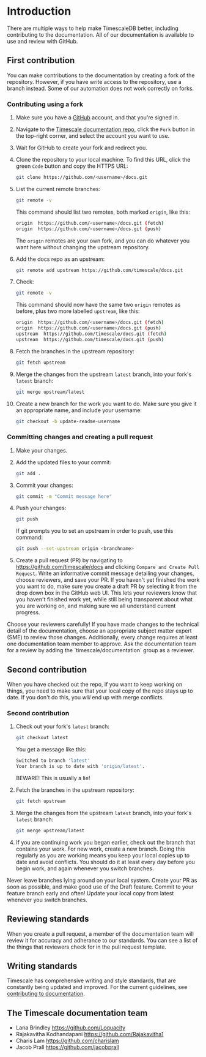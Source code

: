 # Introduction

There are multiple ways to help make TimescaleDB better, including contributing
to the documentation. All of our documentation is available to use and review
with GitHub.

## First contribution

You can make contributions to the documentation by creating a fork of the
repository. However, if you have write access to the repository, use a branch
instead. Some of our automation does not work correctly on forks.

<Procedure>

### Contributing using a fork

1.  Make sure you have a [GitHub](https://github.com) account, and that
    you're signed in.
1.  Navigate to the
    [Timescale documentation repo](https://github.com/timescale/docs),
    click the `Fork` button in the top-right corner, and select the account you
    want to use.
1.  Wait for GitHub to create your fork and redirect you.
1.  Clone the repository to your local machine. To find this URL, click the green
    `Code` button and copy the HTTPS URL:

    ```bash
    git clone https://github.com/<username>/docs.git
    ```

1.  List the current remote branches:

    ```bash
    git remote -v
    ```

    This command should list two remotes, both marked `origin`, like this:

    ```bash
    origin  https://github.com/<username>/docs.git (fetch)
    origin  https://github.com/<username>/docs.git (push)
    ```

    The `origin` remotes are your own fork, and you can do whatever you want
    here without changing the upstream repository.
1.  Add the docs repo as an upstream:

    ```bash
    git remote add upstream https://github.com/timescale/docs.git
    ```

1.  Check:

    ```bash
    git remote -v
    ```

    This command should now have the same two `origin` remotes as before, plus
    two more labelled `upstream`, like this:

    ```bash
    origin  https://github.com/<username>/docs.git (fetch)
    origin  https://github.com/<username>/docs.git (push)
    upstream  https://github.com/timescale/docs.git (fetch)
    upstream  https://github.com/timescale/docs.git (push)
    ```

1.  Fetch the branches in the upstream repository:

    ```bash
    git fetch upstream
    ```

1.  Merge the changes from the upstream `latest` branch, into your fork's
    `latest` branch:

    ```bash
    git merge upstream/latest
    ```

1.  Create a new branch for the work you want to do. Make sure you give it an
    appropriate name, and include your username:

    ```bash
    git checkout -b update-readme-username
    ```

</Procedure>

<Procedure>

### Committing changes and creating a pull request

1.  Make your changes.
1.  Add the updated files to your commit:

    ```bash
    git add .
    ```

1.  Commit your changes:

    ```bash
    git commit -m "Commit message here"
    ```

1.  Push your changes:

    ```bash
    git push
    ```

    If git prompts you to set an upstream in order to push, use this command:

    ```bash
    git push --set-upstream origin <branchname>
    ```

1.  Create a pull request (PR) by navigating to
    <https://github.com/timescale/docs> and clicking
    `Compare and Create Pull Request`. Write an informative commit message
    detailing your changes, choose reviewers, and save your PR. If you haven't
    yet finished the work you want to do, make sure you create a draft PR by
    selecting it from the drop down box in the GitHub web UI. This lets your
    reviewers know that you haven't finished work yet, while still being
    transparent about what you are working on, and making sure we all understand
    current progress.

</Procedure>

<Highlight type="important">
Choose your reviewers carefully! If you have made changes to the technical
detail of the documentation, choose an appropriate subject matter expert (SME)
to review those changes. Additionally, every change requires at least one
documentation team member to approve. Ask the documentation team for a review by
adding the `timescale/documentation` group as a reviewer.
</Highlight>

## Second contribution

When you have checked out the repo, if you want to keep working on things, you
need to make sure that your local copy of the repo stays up to date. If you
don't do this, you *will* end up with merge conflicts.

<Procedure>

### Second contribution

1.  Check out your fork's `latest` branch:

    ```bash
    git checkout latest
    ```

    You get a message like this:

    ```bash
    Switched to branch 'latest'
    Your branch is up to date with 'origin/latest'.
    ```

    BEWARE! This is usually a lie!
1.  Fetch the branches in the upstream repository:

    ```bash
    git fetch upstream
    ```

1.  Merge the changes from the upstream `latest` branch, into your fork's
    `latest` branch:

    ```bash
    git merge upstream/latest
    ```

1.  If you are continuing work you began earlier, check out the branch that
    contains your work. For new work, create a new branch. Doing this regularly
    as you are working means you keep your local copies up to date and avoid
    conflicts. You should do it at least every day before you begin work, and
    again whenever you switch branches.

</Procedure>

<Highlight type="warning">
Never leave branches lying around on your local system. Create your PR as soon
as possible, and make good use of the Draft feature. Commit to your feature
branch early and often! Update your local copy from latest whenever you switch
branches.
</Highlight>

## Reviewing standards

When you create a pull request, a member of the documentation team will review
it for accuracy and adherance to our standards. You can see a list of the things
that reviewers check for in the pull request template.

## Writing standards

Timescale has comprehensive writing and style standards, that are constantly
being updated and improved. For the current guidelines, see
[contributing to documentation](https://docs.timescale.com/about/latest/contribute-to-docs/).

## The Timescale documentation team

*   Lana Brindley <https://github.com/Loquacity>
*   Rajakavitha Kodhandapani <https://github.com/Rajakavitha1>
*   Charis Lam <https://github.com/charislam>
*   Jacob Prall <https://github.com/jacobprall>
